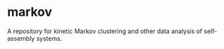 # markov
A repository for kinetic Markov clustering and other data analysis of self-assembly systems.
